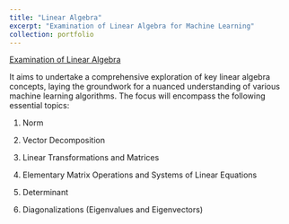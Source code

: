 ```yaml
---
title: "Linear Algebra"
excerpt: "Examination of Linear Algebra for Machine Learning"
collection: portfolio
---
```


[Examination of Linear Algebra](https://github.com/seungmindavid/Linear-Algebra)

It aims to undertake a comprehensive exploration of key linear algebra concepts, laying the groundwork for a nuanced understanding of various machine learning algorithms. The focus will encompass the following essential topics:

1. Norm

2. Vector Decomposition

3. Linear Transformations and Matrices

4. Elementary Matrix Operations and Systems of Linear Equations

5. Determinant

6. Diagonalizations (Eigenvalues and Eigenvectors)
